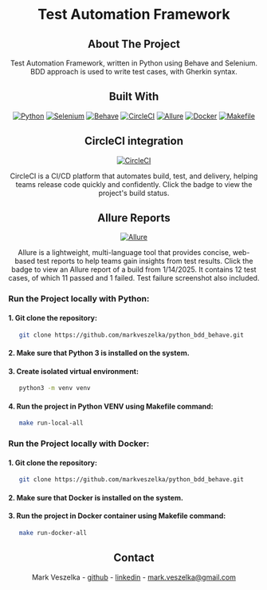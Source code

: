 <!-- PROJECT SHIELDS -->

<!-- PROJECT LOGO -->
<br />
<div style="text-align: center;">
  <a href="https://github.com/markveszelka/python_bdd_behave">
  </a>

<h1 style="text-align: center;">Test Automation Framework</h1>

## About The Project

Test Automation Framework, written in Python using Behave and Selenium.
BDD approach is used to write test cases, with Gherkin syntax.

## Built With

[![Python][Python]][Python-url]
[![Selenium][Selenium]][Selenium-url]
[![Behave][Behave]][Behave-url]
[![CircleCI][CircleCI]][CircleCI-url]
[![Allure][Allure]][Allure-url]
[![Docker][Docker]][Docker-url]
[![Makefile][Makefile]][Makefile-url]

## CircleCI integration

[![CircleCI][CircleCI]][CircleCI-mark-veszelka-url]

CircleCI is a CI/CD platform that automates build, test, and delivery,
helping teams release code quickly and confidently.
Click the badge to view the project's build status.

## Allure Reports

[![Allure][Allure]][Allure-Report-url]

Allure is a lightweight, multi-language tool that provides concise,
web-based test reports to help teams gain insights from test results.
Click the badge to view an Allure report of a build from 1/14/2025.
It contains 12 test cases, of which 11 passed and 1 failed.
Test failure screenshot also included.

</div>

### Run the Project locally with Python:

#### 1. Git clone the repository:

```sh
   git clone https://github.com/markveszelka/python_bdd_behave.git
```

#### 2. Make sure that Python 3 is installed on the system.

#### 3. Create isolated virtual environment:

```sh
   python3 -m venv venv
   ```

#### 4. Run the project in Python VENV using Makefile command:

```sh
   make run-local-all
```

### Run the Project locally with Docker:

#### 1. Git clone the repository:

```sh
   git clone https://github.com/markveszelka/python_bdd_behave.git
```

#### 2. Make sure that Docker is installed on the system.

#### 3. Run the project in Docker container using Makefile command:

```sh
   make run-docker-all
```

<!-- CONTACT -->
<div style="text-align: center;">

## Contact

Mark Veszelka - [github](https://github.com/markveszelka) - [linkedin](https://www.linkedin.com/in/mark-veszelka/) -
mark.veszelka@gmail.com

<!-- MARKDOWN LINKS & IMAGES -->
<!-- https://www.markdownguide.org/basic-syntax/#reference-style-links -->

<!-- STACKS -->
</div>

[Python]: https://img.shields.io/badge/python-3670A0?style=for-the-badge&logo=python&logoColor=ffdd54

[Python-url]: https://www.python.org/

[Selenium]: https://img.shields.io/badge/-selenium-%43B02A?style=for-the-badge&logo=selenium&logoColor=white

[Selenium-url]: https://www.selenium.dev

[Behave]: https://img.shields.io/badge/Behave-802045?style=for-the-badge&logo=python&logoColor=white

[Behave-url]: https://behave.readthedocs.io/en/latest/

[CircleCI]: https://img.shields.io/badge/CircleCI-1d3b55?style=for-the-badge&logo=circleci&logoColor=white

[CircleCI-url]: https://circleci.com/

[CircleCI-mark-veszelka-url]: https://app.circleci.com/pipelines/circleci/VQR2HzuTNfT3idLNVd6ApW/Gmzun7qFdS9iBpxdZA28Yb

[Allure]: https://img.shields.io/badge/Allure-ff5000?style=for-the-badge&logo=allure&logoColor=white

[Allure-url]: https://allurereport.org/

[Allure-Report-url]: https://output.circle-artifacts.com/output/job/1bed4c4a-a075-4ead-8d5d-e0da5fe08d3e/artifacts/0/allure-report/index.html

[Docker]: https://img.shields.io/badge/docker-2496ED?style=for-the-badge&logo=docker&logoColor=white&labelColor=1D63ED&color=1D63ED

[Docker-url]: https://www.docker.com/

[Makefile]: https://img.shields.io/badge/Makefile-ff5000?style=for-the-badge&logo=make&logoColor=white

[Makefile-url]: https://www.gnu.org/software/make/manual/make.html

```

```



